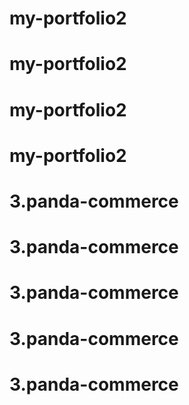 # my-portfolio2
# my-portfolio2
# my-portfolio2
# my-portfolio2
# 3.panda-commerce
# 3.panda-commerce
# 3.panda-commerce
# 3.panda-commerce
# 3.panda-commerce
